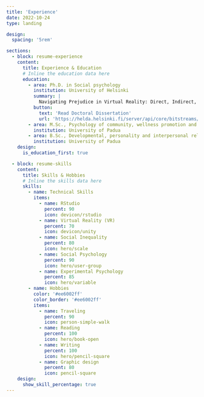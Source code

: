 ```yaml
---
title: 'Experience'
date: 2022-10-24
type: landing

design:
  spacing: '5rem'

sections:
  - block: resume-experience
    content:
      title: Experience & Education
      # Inline the education data here
      education:
        - area: Ph.D. in Social psychology
          institution: University of Helsinki
          summary: |
            Navigating Prejudice in Virtual Reality: Direct, Indirect, and Secondary Transfer Effects of Positive and Negative Intergroup Contact in VR. Supervisors: Jasinskaja-Lahti, Inga; Jääskeläinen, Iiro; Harjunen, Ville Johannes.
          button:
            text: 'Read Doctoral Dissertation'
            url: 'https://helda.helsinki.fi/server/api/core/bitstreams/6f826174-af07-4039-b1fc-6be58341beff/content'
        - area: M.Sc., Psychology of community, wellness promotion and social change
          institution: University of Padua
        - area: B.Sc., Developmental, personality and interpersonal relationships psychology
          institution: University of Padua
    design:
      is_education_first: true

  - block: resume-skills
    content:
      title: Skills & Hobbies
      # Inline the skills data here
      skills:
        - name: Technical Skills
          items:
            - name: RStudio
              percent: 90
              icon: devicon/rstudio
            - name: Virtual Reality (VR)
              percent: 70
              icon: devicon/unity
            - name: Social Inequality
              percent: 80
              icon: hero/scale
            - name: Social Psychology
              percent: 90
              icon: hero/user-group
            - name: Experimental Psychology
              percent: 85
              icon: hero/variable
        - name: Hobbies
          color: '#ee6002ff'
          color_border: '#ee6002ff'
          items:
            - name: Traveling
              percent: 90
              icon: person-simple-walk
            - name: Reading
              percent: 100
              icon: hero/book-open
            - name: Writing
              percent: 100
              icon: hero/pencil-square
            - name: Graphic design
              percent: 80
              icon: pencil-square
    design:
      show_skill_percentage: true
---
```

